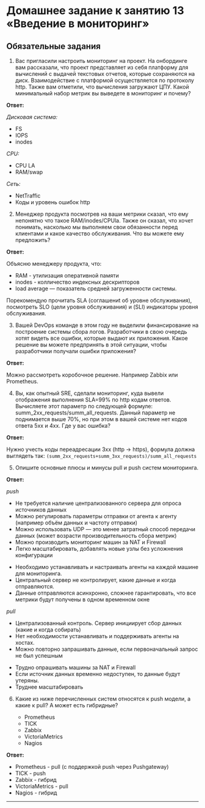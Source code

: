 # Домашнее задание к занятию 13 «Введение в мониторинг»

## Обязательные задания

1. Вас пригласили настроить мониторинг на проект. На онбординге вам рассказали, что проект представляет из себя платформу для вычислений с выдачей текстовых отчетов, которые сохраняются на диск. Взаимодействие с платформой осуществляется по протоколу http. Также вам отметили, что вычисления загружают ЦПУ. Какой минимальный набор метрик вы выведете в мониторинг и почему?

**Ответ:**

*Дисковая система:*
- FS
- IOPS
- inodes

*CPU:*
- CPU LA
- RAM/swap

*Сеть:*
- NetTraffic
- Коды и уровень ошибок http

2. Менеджер продукта посмотрев на ваши метрики сказал, что ему непонятно что такое RAM/inodes/CPUla. Также он сказал, что хочет понимать, насколько мы выполняем свои обязанности перед клиентами и какое качество обслуживания. Что вы можете ему предложить?

**Ответ:**

Объясню менеджеру продукта, что:
- RAM - утилизация оперативной памяти
- inodes - колличество индексных дескрипторов
- load average — показатель средней загруженности системы.

Порекомендую прочитать SLA (соглашениt об уровне обслуживания), посмотреть SLO (цели уровня обслуживания) и (SLI) индикаторы уровня обслуживания.

3. Вашей DevOps команде в этом году не выделили финансирование на построение системы сбора логов. Разработчики в свою очередь хотят видеть все ошибки, которые выдают их приложения. Какое решение вы можете предпринять в этой ситуации, чтобы разработчики получали ошибки приложения?

**Ответ:**

Можно рассмотреть коробочное решение. Например Zabbix или Prometheus.

4. Вы, как опытный SRE, сделали мониторинг, куда вывели отображения выполнения SLA=99% по http кодам ответов. Вычисляете этот параметр по следующей формуле: summ_2xx_requests/summ_all_requests. Данный параметр не поднимается выше 70%, но при этом в вашей системе нет кодов ответа 5xx и 4xx. Где у вас ошибка?

**Ответ:**

Нужно учесть коды переадресации 3хх (http -> https), формула должна выглядеть так: `(summ_2xx_requests+summ_3xx_requests)/summ_all_requests`

5. Опишите основные плюсы и минусы pull и push систем мониторинга.

**Ответ:**

*push*
+ Не требуется наличие централизованного сервера для опроса источников данных
+ Можно регулировать параметры отправки от агента к агенту (например объём данных и частоту отправки)
+ Можно использовать UDP — это менее затратный способ передачи данных (может возрасти производительность сбора метрик)
+ Можно производить мониторинг машин за NAT и Firewall
+ Легко масштабировать, добавлять новые узлы без усложнения конфигурации

- Необходимо устанавливать и настраивать агенты на каждой машине для мониторинга.
- Центральный сервер не контролирует, какие данные и когда отправляются.
- Данные отправляются асинхронно, сложнее гарантировать, что все метрики будут получены в одном временном окне

*pull*
+ Централизованный контроль. Сервер инициирует сбор данных (какие и когда собирать)
+ Нет необходимости устанавливать и поддерживать агенты на хостах.
+ Можно повторно запрашивать данные, если первоначальный запрос не был успешным

- Трудно опрашивать машины за NAT и Firewall
- Если источник данных временно недоступен, то данные будут утеряны.
- Труднее масштабировать

6. Какие из ниже перечисленных систем относятся к push модели, а какие к pull? А может есть гибридные?

    - Prometheus 
    - TICK
    - Zabbix
    - VictoriaMetrics
    - Nagios

**Ответ:**

  - Prometheus - pull (с поддержкой push через Pushgateway)
  - TICK - push
  - Zabbix - гибрид
  - VictoriaMetrics - pull
  - Nagios - гибрид



---
